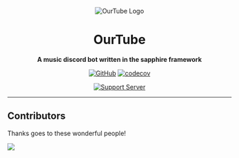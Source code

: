 <div align="center">

![OurTube Logo](https://github.com/PixelPizza/OurTube/assets/60853956/ee9084b8-69d3-4fd9-a6b4-5732d166738a)

# OurTube

**A music discord bot written in the sapphire framework**

[![GitHub](https://img.shields.io/github/license/pixelpizza/ourtube)](https://github.com/pixelpizza/ourtube/blob/main/LICENSE.md)
[![codecov](https://codecov.io/gh/PixelPizza/OurTube/branch/tests/unit-testing/graph/badge.svg?token=NTYYW4YM1O)](https://codecov.io/gh/PixelPizza/OurTube)

[![Support Server](https://discord.com/api/guilds/863878432697614337/embed.png?style=banner2)](https://discord.gg/T7ypQz2zmv)

</div>

---

## Contributors

Thanks goes to these wonderful people!

<a href="https://github.com/PixelPizza/OurTube/graphs/contributors">
  <img src="https://contrib.rocks/image?repo=PixelPizza/OurTube" />
</a>
